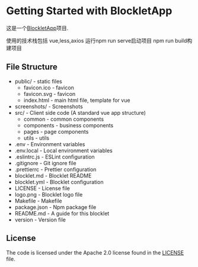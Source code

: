 # Getting Started with BlockletApp

这是一个[BlockletApp](https://github.com/blocklet/create-blocklet)项目.

使用的技术栈包括 vue,less,axios
运行npm run serve启动项目
 npm run build构建项目
## File Structure

- public/ - static files
  - favicon.ico - favicon
  - favicon.svg - favicon
  - index.html - main html file, template for vue
- screenshots/ - Screenshots
- src/ - Client side code (A standard vue app structure)
  - common - common components
  - components - business components
  - pages - page components
  - utils - utils
- .env - Environment variables
- .env.local - Local environment variables
- .eslintrc.js - ESLint configuration
- .gitignore - Git ignore file
- .prettierrc - Prettier configuration
- blocklet.md - Blocklet README
- blocklet.yml - Blocklet configuration
- LICENSE - License file
- logo.png - Blocklet logo file
- Makefile - Makefile
- package.json - Npm package file
- README.md - A guide for this blocklet
- version - Version file

## License

The code is licensed under the Apache 2.0 license found in the
[LICENSE](LICENSE) file.
